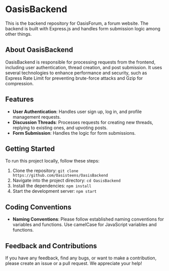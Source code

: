 # OasisBackend

This is the backend repository for OasisForum, a forum website. The backend is built with Express.js and handles form submission logic among other things.

## About OasisBackend

OasisBackend is responsible for processing requests from the frontend, including user authentication, thread creation, and post submission. It uses several technologies to enhance performance and security, such as Express Rate Limit for preventing brute-force attacks and Gzip for compression.

## Features

- **User Authentication**: Handles user sign up, log in, and profile management requests.
- **Discussion Threads**: Processes requests for creating new threads, replying to existing ones, and upvoting posts.
- **Form Submission**: Handles the logic for form submissions.

## Getting Started

To run this project locally, follow these steps:

1. Clone the repository: `git clone https://github.com/Oasisteens/OasisBackend`
2. Navigate into the project directory: `cd OasisBackend`
3. Install the dependencies: `npm install`
4. Start the development server: `npm start`

## Coding Conventions

- **Naming Conventions**: Please follow established naming conventions for variables and functions. Use camelCase for JavaScript variables and functions.

## Feedback and Contributions

If you have any feedback, find any bugs, or want to make a contribution, please create an issue or a pull request. We appreciate your help!
